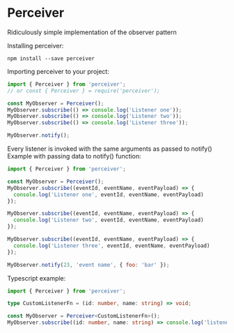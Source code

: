 # Perceiver

Ridiculously simple implementation of the observer pattern

Installing perceiver:
```
npm install --save perceiver
```

Importing perceiver to your project:
```js
import { Perceiver } from 'perceiver';
// or const { Perceiver } = require('perceiver');

const MyObserver = Perceiver();
MyObserver.subscribe(() => console.log('Listener one'));
MyObserver.subscribe(() => console.log('Listener two'));
MyObserver.subscribe(() => console.log('Listener three'));

MyObserver.notify();
```

Every listener is invoked with the same arguments as passed to notify()
Example with passing data to notify() function:

```js
import { Perceiver } from 'perceiver';

const MyObserver = Perceiver();
MyObserver.subscribe((eventId, eventName, eventPayload) => {
  console.log('Listener one', eventId, eventName, eventPayload)
});

MyObserver.subscribe((eventId, eventName, eventPayload) => {
  console.log('Listener two', eventId, eventName, eventPayload)
});

MyObserver.subscribe((eventId, eventName, eventPayload) => {
  console.log('Listener three', eventId, eventName, eventPayload)
});

MyObserver.notify(23, 'event name', { foo: 'bar' });
```

Typescript example:

```ts
import { Perceiver } from 'perceiver';

type CustomListenerFn = (id: number, name: string) => void;

const MyObserver = Perceiver<CustomListenerFn>();
MyObserver.subscribe((id: number, name: string) => console.log('listener: ', id, name));
```
